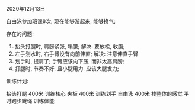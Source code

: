 2020年12月13日

自由泳参加班课8次;
现在能够游起来, 能够换气;

存在的问题: 

1. 抬头打腿时, 肩膀紧张, 塌腰; 解决: 要放松, 收腹;
2. 左手划水时, 右手臂没有向前伸直; 解决: 注意伸直手臂
3. 划手时, 提肩了; 手臂应该向下压, 而非太高肩膀;
4. 打腿时, 节奏不好. 且小腿用力. 应该大腿发力;

训练计划:

抬头打腿 400米 训练核心
夹板 400米 训练划手
自由泳 400米 找整体的感觉
平时跑步跳绳 训练体能

